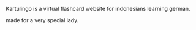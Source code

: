 Kartulingo is a virtual flashcard website for indonesians learning german.

made for a very special lady. 